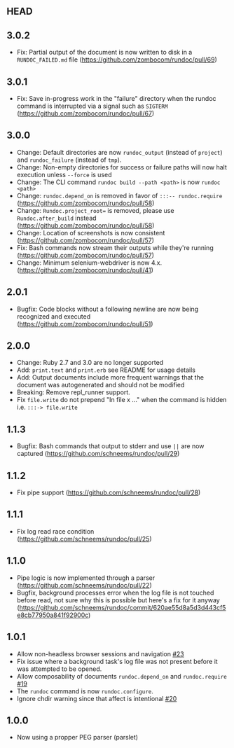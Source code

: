 ## HEAD

## 3.0.2

- Fix: Partial output of the document is now written to disk in a `RUNDOC_FAILED.md` file (https://github.com/zombocom/rundoc/pull/69)

## 3.0.1

- Fix: Save in-progress work in the "failure" directory when the rundoc command is interrupted via a signal such as `SIGTERM` (https://github.com/zombocom/rundoc/pull/67)

## 3.0.0

- Change: Default directories are now `rundoc_output` (instead of `project`) and `rundoc_failure` (instead of `tmp`).
- Change: Non-empty directories for success or failure paths will now halt execution unless `--force` is used
- Change: The CLI command `rundoc build --path <path>` is now `rundoc <path>`
- Change: `rundoc.depend_on` is removed in favor of `:::-- rundoc.require` (https://github.com/zombocom/rundoc/pull/58)
- Change: `Rundoc.project_root=` is removed, please use `Rundoc.after_build` instead (https://github.com/zombocom/rundoc/pull/58)
- Change: Location of screenshots is now consistent (https://github.com/zombocom/rundoc/pull/57)
- Fix: Bash commands now stream their outputs while they're running (https://github.com/zombocom/rundoc/pull/57)
- Change: Minimum selenium-webdriver is now 4.x. (https://github.com/zombocom/rundoc/pull/41)

## 2.0.1

- Bugfix: Code blocks without a following newline are now being recognized and executed (https://github.com/zombocom/rundoc/pull/51)

## 2.0.0

- Change: Ruby 2.7 and 3.0 are no longer supported
- Add: `print.text` and `print.erb` see README for usage details
- Add: Output documents include more frequent warnings that the document was autogenerated and should not be modified
- Breaking: Remove repl_runner support.
- Fix `file.write` do not prepend "In file x ..." when the command is hidden i.e. `:::-> file.write`

## 1.1.3

- Bugfix: Bash commands that output to stderr and use `||` are now captured (https://github.com/schneems/rundoc/pull/29)

## 1.1.2

- Fix pipe support (https://github.com/schneems/rundoc/pull/28)

## 1.1.1

- Fix log read race condition (https://github.com/schneems/rundoc/pull/25)

## 1.1.0

- Pipe logic is now implemented through a parser (https://github.com/schneems/rundoc/pull/22)
- Bugfix, background processes error when the log file is not touched before read, not sure why this is possible but here's a fix for it anyway (https://github.com/schneems/rundoc/commit/620ae55d8a5d3d443cf5e8cb77950a841f92900c)

## 1.0.1

- Allow non-headless browser sessions and navigation [#23](https://github.com/schneems/rundoc/pull/23)
- Fix issue where a background task's log file was not present before it was attempted to be opened.
- Allow composability of documents `rundoc.depend_on` and `rundoc.require` [#19](https://github.com/schneems/rundoc/pull/19)
- The `rundoc` command is now `rundoc.configure`.
- Ignore chdir warning since that affect is intentional [#20](https://github.com/schneems/rundoc/pull/20)

## 1.0.0

- Now using a propper PEG parser (parslet)
